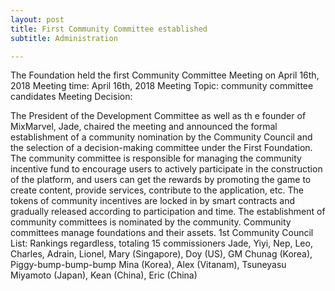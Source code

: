 ```yaml
---
layout: post
title: First Community Committee established
subtitle: Administration

---
```


The Foundation held the first Community Committee Meeting on April 16th, 2018 
Meeting time: April 16th, 2018 
Meeting Topic: community committee candidates 
Meeting Decision: 

The President of the Development Committee as well as th e founder of MixMarvel, Jade, chaired the meeting and announced the formal establishment of a community nomination by the Community Council and the selection of a decision-making committee under the First Foundation. 
The community committee is responsible for managing the community incentive fund to encourage users to actively participate in the construction of the platform, and users can get the rewards by promoting the game to create content, provide services, contribute to the application, etc. The tokens of community incentives are locked in by smart contracts and gradually released according to participation and time. The establishment of community committees is nominated by the community. Community committees manage foundations and their assets. 
1st Community Council List: Rankings regardless, totaling 15 commissioners Jade, Yiyi, Nep, Leo, Charles, Adrain, Lionel, Mary (Singapore), Doy (US), GM Chunag (Korea), Piggy-bump-bump-bump Mina (Korea), Alex (Vitanam), Tsuneyasu Miyamoto (Japan), Kean (China), Eric (China) 